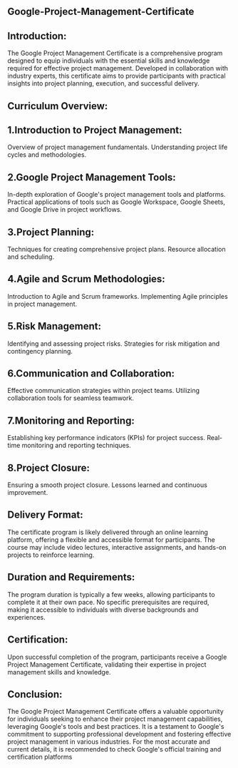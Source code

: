  ##  Google-Project-Management-Certificate
Introduction:
-------------
The Google Project Management Certificate is a comprehensive program designed to equip individuals with the essential skills and knowledge required for effective project management. Developed in collaboration with industry experts, this certificate aims to provide participants with practical insights into project planning, execution, and successful delivery.

Curriculum Overview:
--------------------
1.Introduction to Project Management:
----------------------------------
Overview of project management fundamentals.
Understanding project life cycles and methodologies.

2.Google Project Management Tools:
--------------------------------
In-depth exploration of Google's project management tools and platforms.
Practical applications of tools such as Google Workspace, Google Sheets, and Google Drive in project workflows.

3.Project Planning:
----------------

Techniques for creating comprehensive project plans.
Resource allocation and scheduling.

4.Agile and Scrum Methodologies:
------------------------------
Introduction to Agile and Scrum frameworks.
Implementing Agile principles in project management.

5.Risk Management:
----------------
Identifying and assessing project risks.
Strategies for risk mitigation and contingency planning.

6.Communication and Collaboration:
--------------------------------
Effective communication strategies within project teams.
Utilizing collaboration tools for seamless teamwork.

7.Monitoring and Reporting:
------------------------
Establishing key performance indicators (KPIs) for project success.
Real-time monitoring and reporting techniques.

8.Project Closure:
---------------
Ensuring a smooth project closure.
Lessons learned and continuous improvement.

Delivery Format:
----------------
The certificate program is likely delivered through an online learning platform, offering a flexible and accessible format for participants. The course may include video lectures, interactive assignments, and hands-on projects to reinforce learning.

Duration and Requirements:
-------------------------
The program duration is typically a few weeks, allowing participants to complete it at their own pace. No specific prerequisites are required, making it accessible to individuals with diverse backgrounds and experiences.

Certification:
-------------
Upon successful completion of the program, participants receive a Google Project Management Certificate, validating their expertise in project management skills and knowledge.

Conclusion:
-----------
The Google Project Management Certificate offers a valuable opportunity for individuals seeking to enhance their project management capabilities, leveraging Google's tools and best practices. It is a testament to Google's commitment to supporting professional development and fostering effective project management in various industries. For the most accurate and current details, it is recommended to check Google's official training and certification platforms

